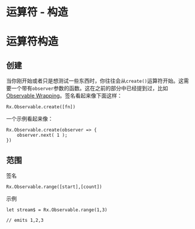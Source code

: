 # 运算符 - 构造

# 运算符构造

## 创建

当你刚开始或者只是想测试一些东西时，你往往会从`create()`运算符开始。这需要一个带有`observer`参数的函数。这在之前的部分中已经提到过，比如[Observable Wrapping](observable-wrapping.html)。签名看起来像下面这样：

```
Rx.Observable.create([fn]) 
```

一个示例看起来像：

```
Rx.Observable.create(observer => {
    observer.next( 1 );
}) 
```

## 范围

签名

```
Rx.Observable.range([start],[count]) 
```

示例

```
let stream$ = Rx.Observable.range(1,3)

// emits 1,2,3 
```
